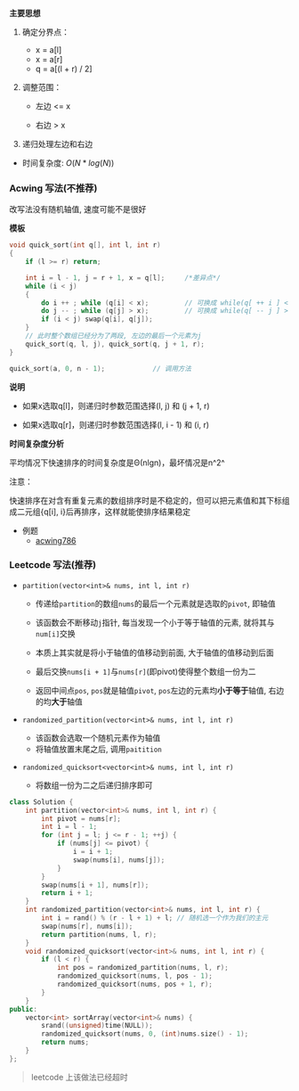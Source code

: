 **主要思想**

1. 确定分界点：

   - x = a[l]
   - x = a[r]
   - q = a[(l + r) / 2]

2. 调整范围：

   - 左边 <= x

   - 右边 > x

3. 递归处理左边和右边



- 时间复杂度: $O(N * log(N))$



### Acwing 写法(不推荐)

改写法没有随机轴值, 速度可能不是很好

**模板**

```c
void quick_sort(int q[], int l, int r)
{
    if (l >= r) return;

    int i = l - 1, j = r + 1, x = q[l];     /*差异点*/
    while (i < j)
    {
        do i ++ ; while (q[i] < x);         // 可换成 while(q[ ++ i ] < x);
        do j -- ; while (q[j] > x);         // 可换成 while(q[ -- j ] > x);
        if (i < j) swap(q[i], q[j]);
    }
    // 此时整个数组已经分为了两段, 左边的最后一个元素为j
    quick_sort(q, l, j), quick_sort(q, j + 1, r);
}

quick_sort(a, 0, n - 1);            // 调用方法
```

**说明**

- 如果x选取q[l]，则递归时参数范围选择(l, j) 和 (j + 1, r)

- 如果x选取q[r]，则递归时参数范围选择(l, i - 1) 和 (i, r)



**时间复杂度分析**

平均情况下快速排序的时间复杂度是Θ(nlgn)，最坏情况是n^2^



注意：

快速排序在对含有重复元素的数组排序时是不稳定的，但可以把元素值和其下标组成二元组{q[i], i}后再排序，这样就能使排序结果稳定



- 例题
  - [acwing786](https://www.acwing.com/problem/content/788/)



### Leetcode 写法(推荐)

- `partition(vector<int>& nums, int l, int r)`

  - 传递给`partition`的数组`nums`的最后一个元素就是选取的`pivot`, 即轴值

  - 该函数会不断移动`j`指针, 每当发现一个小于等于轴值的元素, 就将其与`num[i]`交换

  - 本质上其实就是将小于轴值的值移动到前面, 大于轴值的值移动到后面
  - 最后交换`nums[i + 1]`与`nums[r]`(即pivot)使得整个数组一份为二
  - 返回中间点`pos`, `pos`就是轴值`pivot`, `pos`左边的元素均**小于等于**轴值, 右边的均**大于**轴值

   

- `randomized_partition(vector<int>& nums, int l, int r)`

  - 该函数会选取一个随机元素作为轴值
  - 将轴值放置末尾之后, 调用`paitition`

- `randomized_quicksort<vector<int>& nums, int l, int r)`

  - 将数组一份为二之后递归排序即可



```cc
class Solution {
    int partition(vector<int>& nums, int l, int r) {
        int pivot = nums[r];
        int i = l - 1;
        for (int j = l; j <= r - 1; ++j) {
            if (nums[j] <= pivot) {
                i = i + 1;
                swap(nums[i], nums[j]);
            }
        }
        swap(nums[i + 1], nums[r]);
        return i + 1;
    }
    int randomized_partition(vector<int>& nums, int l, int r) {
        int i = rand() % (r - l + 1) + l; // 随机选一个作为我们的主元
        swap(nums[r], nums[i]);
        return partition(nums, l, r);
    }
    void randomized_quicksort(vector<int>& nums, int l, int r) {
        if (l < r) {
            int pos = randomized_partition(nums, l, r);
            randomized_quicksort(nums, l, pos - 1);
            randomized_quicksort(nums, pos + 1, r);
        }
    }
public:
    vector<int> sortArray(vector<int>& nums) {
        srand((unsigned)time(NULL));
        randomized_quicksort(nums, 0, (int)nums.size() - 1);
        return nums;
    }
};
```

> leetcode 上该做法已经超时
